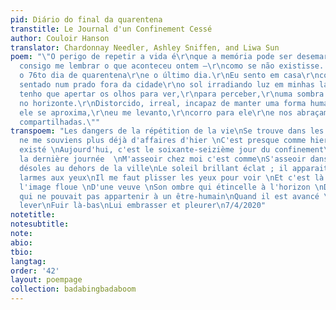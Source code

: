 ```yaml
---
pid: Diário do final da quarentena
transtitle: Le Journal d'un Confinement Cessé
author: Couloir Hanson
translator: Chardonnay Needler, Ashley Sniffen, and Liwa Sun
poem: "\"O perigo de repetir a vida é\r\nque a memória pode ser desemaranhada.\r\nNão
  consigo me lembrar o que aconteceu ontem —\r\ncomo se não existisse. \r\nHoje é
  o 76to dia de quarentena\r\ne o último dia.\r\nEu sento em casa\r\ncomo se eu estivesse
  sentado num prado fora da cidade\r\no sol irradiando luz em minhas lágrimas.\r\nEu
  tenho que apertar os olhos para ver,\r\npara perceber,\r\numa sombra dum sobrevivente,\r\ntremeluzente
  no horizonte.\r\nDistorcido, irreal, incapaz de manter uma forma humana.\r\nQuando
  ele se aproxima,\r\neu me levanto,\r\ncorro para ele\r\ne nos abraçamos com lágrimas
  compartilhadas.\""
transpoem: "Les dangers de la répétition de la vie\nSe trouve dans les souvenirs détachés.\nJe
  ne me souviens plus déjà d'affaires d'hier \nC'est presque comme hier n'a jamais
  existé \nAujourd'hui, c'est le soixante-seizième jour du confinement\nC'est aussi
  la dernière journée  \nM'asseoir chez moi c'est comme\nS'asseoir dans les régions
  désoles au dehors de la ville\nLe soleil brillant éclat ; il apparait que j'ai les
  larmes aux yeux\nIl me faut plisser les yeux pour voir \nEt c'est là où je vois
  l'image floue \nD'une veuve \nSon ombre qui étincelle à l'horizon \nDéformé, innocent,
  qui ne pouvait pas appartenir à un être-humain\nQuand il est avancé \nJ'ai pu me
  lever\nFuir là-bas\nLui embrasser et pleurer\n7/4/2020"
notetitle:
notesubtitle:
note:
abio:
tbio:
langtag:
order: '42'
layout: poempage
collection: badabingbadaboom
---
```

